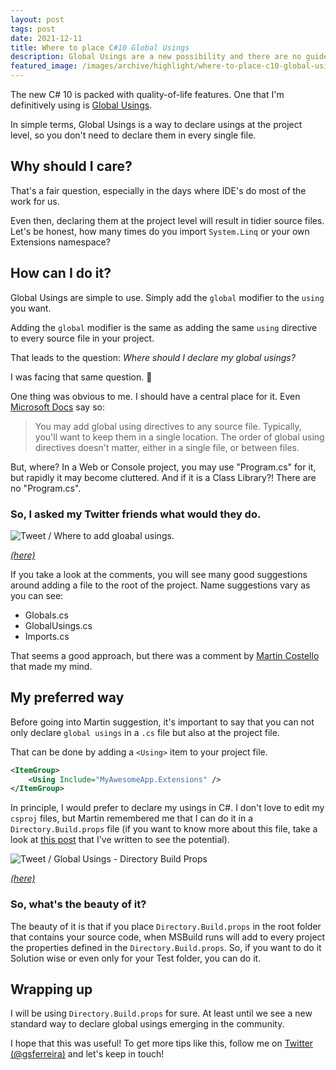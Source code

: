 ```yaml
---
layout: post
tags: post
date: 2021-12-11
title: Where to place C#10 Global Usings
description: Global Usings are a new possibility and there are no guidelines on where to declare them. This is my take on how I will be declaring them and how.
featured_image: /images/archive/highlight/where-to-place-c10-global-usings.png
---
```


The new C# 10 is packed with quality-of-life features. One that I'm definitively using is [Global Usings](https://docs.microsoft.com/en-us/dotnet/csharp/language-reference/keywords/using-directive#global-modifier).

In simple terms, Global Usings is a way to declare usings at the project level, so you don't need to declare them in every single file.

## Why should I care?

That's a fair question, especially in the days where IDE's do most of the work for us. 

Even then, declaring them at the project level will result in tidier source files. Let's be honest, how many times do you import `System.Linq` or your own Extensions namespace?


## How can I do it?

Global Usings are simple to use. Simply add the `global` modifier to the `using` you want.

Adding the `global` modifier is the same as adding the same `using` directive to every source file in your project. 

That leads to the question: *Where should I declare my global usings?* 

I was facing that same question. 🤔

One thing was obvious to me. I should have a central place for it. Even [Microsoft Docs](https://docs.microsoft.com/en-us/dotnet/csharp/language-reference/keywords/using-directive#global-modifier) say so:

> You may add global using directives to any source file. Typically, you'll want to keep them in a single location. The order of global using directives doesn't matter, either in a single file, or between files.


But, where? In a Web or Console project, you may use "Program.cs" for it, but rapidly it may become cluttered. And if it is a Class Library?! There are no "Program.cs".


### So, I asked my Twitter friends what would they do.

![Tweet / Where to add gloabal usings.](/images/archive/tweets/global-usings-where-to-place-question.png)

_[(here)](https://twitter.com/gsferreira/status/1464293275511177217)_


If you take a look at the comments, you will see many good suggestions around adding a file to the root of the project. Name suggestions vary as you can see:

 - Globals.cs
 - GlobalUsings.cs
 - Imports.cs

That seems a good approach, but there was a comment by [Martin Costello](https://twitter.com/martin_costello) that made my mind.

## My preferred way

Before going into Martin suggestion, it's important to say that you can not only declare `global usings` in a `.cs` file but also at the project file.

That can be done by adding a `<Using>` item to your project file.

```xml
<ItemGroup>
    <Using Include="MyAwesomeApp.Extensions" />
</ItemGroup>
```

In principle, I would prefer to declare my usings in C#. I don't love to edit my `csproj` files, but Martin remembered me that I can do it in a `Directory.Build.props` file (if you want to know more about this file, take a look at [this post](https://gsferreira.com/archive/2018/06/versioning-net-core-applications-using-cake/) that I've written to see the potential).

![Tweet / Global Usings - Directory Build Props](/images/archive/tweets/global-usings-where-to-place-question-directory-build-props.png)

_[(here)](https://twitter.com/martin_costello/status/1464498288061816838)_



### So, what's the beauty of it?

The beauty of it is that if you place `Directory.Build.props` in the root folder that contains your source code, when MSBuild runs will add to every project the properties defined in the `Directory.Build.props`. So, if you want to do it Solution wise or even only for your Test folder, you can do it.

## Wrapping up

I will be using `Directory.Build.props` for sure. At least until we see a new standard way to declare global usings emerging in the community.


I hope that this was useful! To get more tips like this, follow me on [Twitter (@gsferreira)](https://twitter.com/gsferreira) and let's keep in touch!
